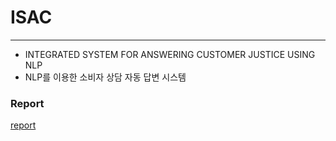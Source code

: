 # ISAC

---

- INTEGRATED SYSTEM FOR ANSWERING CUSTOMER JUSTICE USING NLP
- NLP를 이용한 소비자 상담 자동 답변 시스템

### Report
[report](ISAC_Report.pdf)
